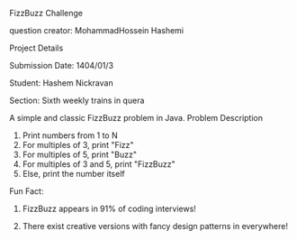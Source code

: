 FizzBuzz Challenge

question creator: MohammadHossein Hashemi



Project Details

Submission Date: 1404/01/3

Student: Hashem Nickravan

Section: Sixth weekly trains in quera

A simple and classic FizzBuzz problem in Java.
Problem Description
1. Print numbers from 1 to N
2. For multiples of 3, print "Fizz"
3. For multiples of 5, print "Buzz"
4. For multiples of 3 and 5, print "FizzBuzz"
5. Else, print the number itself


Fun Fact:
1. FizzBuzz appears in 91% of coding interviews!

1. There exist creative versions with fancy design patterns in everywhere!
